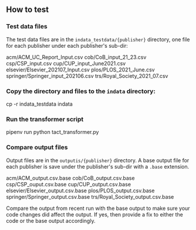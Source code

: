 ## How to test

### Test data files
The test data files are in the `indata_testdata/{publisher}` directory, one file for each publisher under each publisher's sub-dir:

acm/ACM_UC_Report_Input.csv
cob/CoB_input_21_23.csv
csp/CSP_input.csv
cup/CUP_input_June2021.csv
elsevier/Elsevier_202107_Input.csv
plos/PLOS_2021_June.csv
springer/Springer_input_202106.csv
trs/Royal_Society_2021_07.csv

### Copy the directory and files to the `indata` directory:

cp -r indata_testdata indata

### Run the transformer script

pipenv run python tact_transformer.py

### Compare output files
Output files are in the `outputis/{publisher}` directory. A base output file for each publisher is save under the publisher's sub-dir with a `.base` extension.

acm/ACM_output.csv.base
cob/CoB_output.csv.base
csp/CSP_ouput.csv.base
cup/CUP_output.csv.base
elsevier/Elsevier_output.csv.base
plos/PLOS_output.csv.base
springer/Springer_output.csv.base
trs/Royal_Society_output.csv.base

Compare the output from recent run with the base output to make sure your code changes did affect the output. If yes, then provide a fix to either the code or the base output accordingly.

